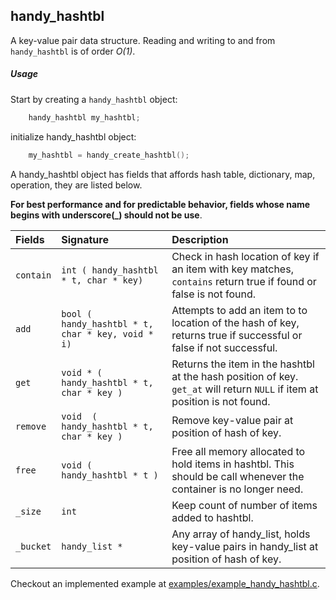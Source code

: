 ## handy_hashtbl

A key-value pair data structure. Reading and writing to and from `handy_hashtbl` is of order *O(1)*.

##### Usage

Start by creating a `handy_hashtbl` object:

```c
    handy_hashtbl my_hashtbl;
```

initialize handy_hashtbl object:

```c
    my_hashtbl = handy_create_hashtbl();
```

A handy_hashtbl object has fields that affords hash table, dictionary, map,  operation, they are listed below.

**For best performance and for predictable behavior, fields whose name
begins with underscore(_) should not be use**.

| Fields            | Signature                                     | Description                          |
|:------------------|:----------------------------------------------|:------------------------------------|
| `contain`         | `int ( handy_hashtbl * t, char * key)`        | Check in hash location of key if an item with key matches, `contains` return true if found or false is not found.|
| `add`             | `bool ( handy_hashtbl * t, char * key, void * i)`| Attempts to add an item to to location of the hash of key, returns true if successful or false if not successful.|
| `get`             | `void * ( handy_hashtbl * t, char * key )`    | Returns the item in the hashtbl at the hash position of key. `get_at` will return `NULL` if item at position is not found.
| `remove`          | `void  ( handy_hashtbl * t, char * key )`     | Remove key-value pair at position of hash of key.
| `free`            | `void ( handy_hashtbl * t )`                  | Free all memory allocated to hold items in hashtbl. This should be call whenever the container is no longer need.
| `_size`           | `int`                                         | Keep count of number of items added to hashtbl.
| `_bucket`         | `handy_list *`                                | Any array of handy_list, holds key-value pairs in handy_list at position of hash of key.


Checkout an implemented example at [examples/example_handy_hashtbl.c](../examples/example_handy_hashtbl.c).